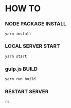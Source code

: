 # HOW TO
### NODE PACKAGE INSTALL
``` shell
yarn install
```
### LOCAL SERVER START
``` javascript
yarn start
```
### gulp.js BUILD
``` javascript
yarn run build
```
### RESTART SERVER
``` javascript
rs
```
